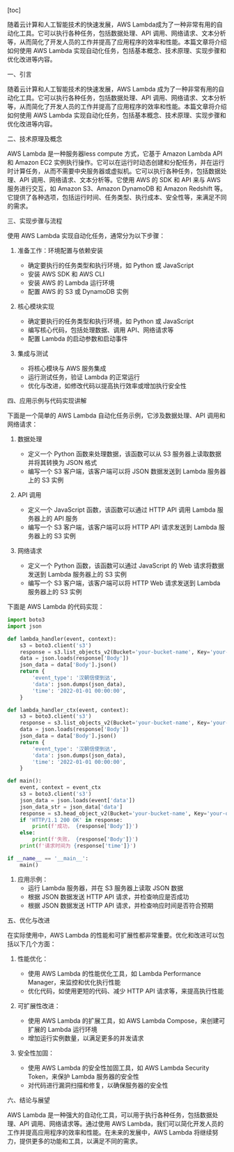 
[toc]                    
                
                
随着云计算和人工智能技术的快速发展，AWS Lambda成为了一种非常有用的自动化工具。它可以执行各种任务，包括数据处理、API 调用、网络请求、文本分析等，从而简化了开发人员的工作并提高了应用程序的效率和性能。本篇文章将介绍如何使用 AWS Lambda 实现自动化任务，包括基本概念、技术原理、实现步骤和优化改进等内容。

一、引言

随着云计算和人工智能技术的快速发展，AWS Lambda 成为了一种非常有用的自动化工具。它可以执行各种任务，包括数据处理、API 调用、网络请求、文本分析等，从而简化了开发人员的工作并提高了应用程序的效率和性能。本篇文章将介绍如何使用 AWS Lambda 实现自动化任务，包括基本概念、技术原理、实现步骤和优化改进等内容。

二、技术原理及概念

AWS Lambda 是一种服务器less compute 方式，它基于 Amazon Lambda API 和 Amazon EC2 实例执行操作。它可以在运行时动态创建和分配任务，并在运行时计算任务，从而不需要中央服务器或虚拟机。它可以执行各种任务，包括数据处理、API 调用、网络请求、文本分析等。它使用 AWS 的 SDK 和 API 来与 AWS 服务进行交互，如 Amazon S3、Amazon DynamoDB 和 Amazon Redshift 等。它提供了各种选项，包括运行时间、任务类型、执行成本、安全性等，来满足不同的需求。

三、实现步骤与流程

使用 AWS Lambda 实现自动化任务，通常分为以下步骤：

1. 准备工作：环境配置与依赖安装
   - 确定要执行的任务类型和执行环境，如 Python 或 JavaScript
   - 安装 AWS SDK 和 AWS CLI
   - 安装 AWS 的 Lambda 运行环境
   - 配置 AWS 的 S3 或 DynamoDB 实例

2. 核心模块实现
   - 确定要执行的任务类型和执行环境，如 Python 或 JavaScript
   - 编写核心代码，包括处理数据、调用 API、网络请求等
   - 配置 Lambda 的启动参数和启动事件

3. 集成与测试
   - 将核心模块与 AWS 服务集成
   - 运行测试任务，验证 Lambda 的正常运行
   - 优化与改进，如修改代码以提高执行效率或增加执行安全性

四、应用示例与代码实现讲解

下面是一个简单的 AWS Lambda 自动化任务示例，它涉及数据处理、API 调用和网络请求：

1. 数据处理
   - 定义一个 Python 函数来处理数据，该函数可以从 S3 服务器上读取数据并将其转换为 JSON 格式
   - 编写一个 S3 客户端，该客户端可以将 JSON 数据发送到 Lambda 服务器上的 S3 实例

2. API 调用
   - 定义一个 JavaScript 函数，该函数可以通过 HTTP API 调用 Lambda 服务器上的 API 服务
   - 编写一个 S3 客户端，该客户端可以将 HTTP API 请求发送到 Lambda 服务器上的 S3 实例

3. 网络请求
   - 定义一个 Python 函数，该函数可以通过 JavaScript 的 Web 请求将数据发送到 Lambda 服务器上的 S3 实例
   - 编写一个 S3 客户端，该客户端可以将 HTTP Web 请求发送到 Lambda 服务器上的 S3 实例

下面是 AWS Lambda 的代码实现：

```python
import boto3
import json

def lambda_handler(event, context):
    s3 = boto3.client('s3')
    response = s3.list_objects_v2(Bucket='your-bucket-name', Key='your-object-key')
    data = json.loads(response['Body'])
    json_data = data['Body'].json()
    return {
        'event_type': '汉朝信使到达',
        'data': json.dumps(json_data),
        'time': '2022-01-01 00:00:00',
    }

def lambda_handler_ctx(event, context):
    s3 = boto3.client('s3')
    response = s3.list_objects_v2(Bucket='your-bucket-name', Key='your-object-key')
    data = json.loads(response['Body'])
    json_data = data['Body'].json()
    return {
        'event_type': '汉朝信使到达',
        'data': json.dumps(json_data),
        'time': '2022-01-01 00:00:00',
    }

def main():
    event, context = event_ctx
    s3 = boto3.client('s3')
    json_data = json.loads(event['data'])
    json_data_str = json_data['data']
    response = s3.head_object_v2(Bucket='your-bucket-name', Key='your-object-key', Body=response['Body'])
    if 'HTTP/1.1 200 OK' in response:
        print(f'成功， {response['Body']}')
    else:
        print(f'失败， {response['Body']}')
    print(f'请求时间为 {response['time']}')

if __name__ == '__main__':
    main()
```

1. 应用示例：
   - 运行 Lambda 服务器，并在 S3 服务器上读取 JSON 数据
   - 根据 JSON 数据发送 HTTP API 请求，并检查响应是否成功
   - 根据 JSON 数据发送 HTTP API 请求，并检查响应时间是否符合预期

五、优化与改进

在实际使用中，AWS Lambda 的性能和可扩展性都非常重要。优化和改进可以包括以下几个方面：

1. 性能优化：
   - 使用 AWS Lambda 的性能优化工具，如 Lambda Performance Manager，来监控和优化执行性能
   - 优化代码，如使用更短的代码、减少 HTTP API 请求等，来提高执行性能

2. 可扩展性改进：
   - 使用 AWS Lambda 的扩展工具，如 AWS Lambda Compose，来创建可扩展的 Lambda 运行环境
   - 增加运行实例数量，以满足更多的并发请求

3. 安全性加固：
   - 使用 AWS Lambda 的安全性加固工具，如 AWS Lambda Security Token，来保护 Lambda 服务器的安全性
   - 对代码进行漏洞扫描和修复，以确保服务器的安全性

六、结论与展望

AWS Lambda 是一种强大的自动化工具，可以用于执行各种任务，包括数据处理、API 调用、网络请求等。通过使用 AWS Lambda，我们可以简化开发人员的工作并提高应用程序的效率和性能。在未来的发展中，AWS Lambda 将继续努力，提供更多的功能和工具，以满足不同的需求。

